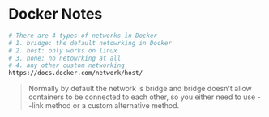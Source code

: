 # Docker Notes

```sh 
# There are 4 types of networks in Docker
# 1. bridge: the default netowrking in Docker 
# 2. host: only works on linux
# 3. none: no netowrking at all
# 4. any other custom networking
https://docs.docker.com/network/host/
```
> Normally by default the network is bridge and bridge doesn't allow containers to be connected to each other, so you either need to use --link method or a custom alternative method.



